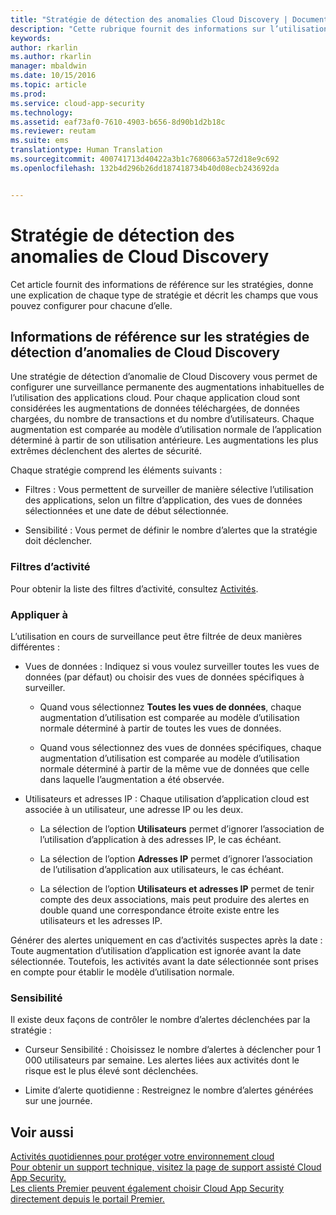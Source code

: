 ```yaml
---
title: "Stratégie de détection des anomalies Cloud Discovery | Documentation Microsoft"
description: "Cette rubrique fournit des informations sur l’utilisation des stratégies de détection des anomalies Cloud Discovery."
keywords: 
author: rkarlin
ms.author: rkarlin
manager: mbaldwin
ms.date: 10/15/2016
ms.topic: article
ms.prod: 
ms.service: cloud-app-security
ms.technology: 
ms.assetid: eaf73af0-7610-4903-b656-8d90b1d2b18c
ms.reviewer: reutam
ms.suite: ems
translationtype: Human Translation
ms.sourcegitcommit: 400741713d40422a3b1c7680663a572d18e9c692
ms.openlocfilehash: 132b4d296b26dd187418734b40d08ecb243692da


---
```


# <a name="cloud-discovery-anomaly-detection-policy"></a>Stratégie de détection des anomalies de Cloud Discovery
Cet article fournit des informations de référence sur les stratégies, donne une explication de chaque type de stratégie et décrit les champs que vous pouvez configurer pour chacune d’elle.  
  
## <a name="cloud-discovery-anomaly-detection-policy-reference"></a>Informations de référence sur les stratégies de détection d’anomalies de Cloud Discovery  
Une stratégie de détection d’anomalie de Cloud Discovery vous permet de configurer une surveillance permanente des augmentations inhabituelles de l’utilisation des applications cloud. Pour chaque application cloud sont considérées les augmentations de données téléchargées, de données chargées, du nombre de transactions et du nombre d’utilisateurs. Chaque augmentation est comparée au modèle d’utilisation normale de l’application déterminé à partir de son utilisation antérieure. Les augmentations les plus extrêmes déclenchent des alertes de sécurité.  
  
Chaque stratégie comprend les éléments suivants :  
  
-   Filtres : Vous permettent de surveiller de manière sélective l’utilisation des applications, selon un filtre d’application, des vues de données sélectionnées et une date de début sélectionnée.  
  
-   Sensibilité : Vous permet de définir le nombre d’alertes que la stratégie doit déclencher.  
  
### <a name="activity-filters"></a>Filtres d’activité  
Pour obtenir la liste des filtres d’activité, consultez [Activités](activity-filters.md).  
  
### <a name="apply-to"></a>Appliquer à  
L’utilisation en cours de surveillance peut être filtrée de deux manières différentes :  
  
-   Vues de données : Indiquez si vous voulez surveiller toutes les vues de données (par défaut) ou choisir des vues de données spécifiques à surveiller.  
  
    -   Quand vous sélectionnez **Toutes les vues de données**, chaque augmentation d’utilisation est comparée au modèle d’utilisation normale déterminé à partir de toutes les vues de données.  
  
    -   Quand vous sélectionnez des vues de données spécifiques, chaque augmentation d’utilisation est comparée au modèle d’utilisation normale déterminé à partir de la même vue de données que celle dans laquelle l’augmentation a été observée.  
  
-   Utilisateurs et adresses IP : Chaque utilisation d’application cloud est associée à un utilisateur, une adresse IP ou les deux.  
  
    -   La sélection de l’option **Utilisateurs** permet d’ignorer l’association de l’utilisation d’application à des adresses IP, le cas échéant.  
  
    -   La sélection de l’option **Adresses IP** permet d’ignorer l’association de l’utilisation d’application aux utilisateurs, le cas échéant.  
  
    -   La sélection de l’option **Utilisateurs et adresses IP** permet de tenir compte des deux associations, mais peut produire des alertes en double quand une correspondance étroite existe entre les utilisateurs et les adresses IP.  
  
Générer des alertes uniquement en cas d’activités suspectes après la date : Toute augmentation d’utilisation d’application est ignorée avant la date sélectionnée. Toutefois, les activités avant la date sélectionnée sont prises en compte pour établir le modèle d’utilisation normale.  
  
### <a name="sensitivity"></a>Sensibilité  
Il existe deux façons de contrôler le nombre d’alertes déclenchées par la stratégie :  
  
-   Curseur Sensibilité : Choisissez le nombre d’alertes à déclencher pour 1 000 utilisateurs par semaine. Les alertes liées aux activités dont le risque est le plus élevé sont déclenchées.  
  
-   Limite d’alerte quotidienne : Restreignez le nombre d’alertes générées sur une journée.  
  
## <a name="see-also"></a>Voir aussi  
[Activités quotidiennes pour protéger votre environnement cloud](daily-activities-to-protect-your-cloud-environment.md)   
[Pour obtenir un support technique, visitez la page de support assisté Cloud App Security.](http://support.microsoft.com/oas/default.aspx?prid=16031)   
[Les clients Premier peuvent également choisir Cloud App Security directement depuis le portail Premier.](https://premier.microsoft.com/)  
  
  


<!--HONumber=Nov16_HO5-->


